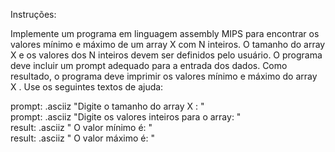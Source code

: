 Instruções:

Implemente um programa em linguagem assembly MIPS para encontrar os valores mínimo e máximo de um array X com N inteiros. O tamanho do array X e os valores dos N inteiros devem ser definidos pelo usuário. O programa deve incluir um prompt adequado para a entrada dos dados. Como resultado, o programa deve imprimir os valores mínimo e máximo do array X . Use os seguintes textos de ajuda:  
  
prompt: .asciiz "Digite o tamanho do array X : "  
prompt: .asciiz "Digite os valores inteiros para o array: "  
result: .asciiz " O valor mínimo é: "  
result: .asciiz " O valor máximo é: "
